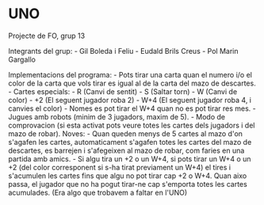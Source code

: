 # UNO
Projecte de FO, grup 13

Integrants del grup:
	- Gil Boleda i Feliu
	- Eudald Brils Creus
	- Pol Marin Gargallo

Implementacions del programa:
	- Pots tirar una carta quan el numero i/o el color de la carta que vols tirar es igual al de la carta del mazo de descartes.
	- Cartes especials:
	    	- R (Canvi de sentit)
	    	- S (Saltar torn)
	    	- W (Canvi de color)
	    	- +2 (El seguent jugador roba 2)
	    	- W+4 (El seguent jugador roba 4, i canvies el color)
	- Nomes es pot tirar el W+4 quan no es pot tirar res mes.
	- Jugues amb robots (minim de 3 jugadors, maxim de 5).
	- Modo de comprovacion (si esta activat pots veure totes les cartes dels jugadors i del mazo de robar).
Noves:
	- Quan queden menys de 5 cartes al mazo d'on s'agafen les cartes, automaticament s'agafen totes les cartes del mazo de descartes, es 
	  barrejen i s'afegeixen al mazo de robar, com faries en una partida amb amics.
	- Si algu tira un +2 o un W+4, si pots tirar un W+4 o un +2 (del color corresponent si s-ha tirat previament un W+4) el tires i 
	  s'acumulen les cartes fins que algu no pot tirar cap +2 o W+4. Quan aixo passa, el jugador que no ha pogut tirar-ne cap s'emporta 
	  totes les cartes acumulades. (Era algo que trobavem a faltar en l'UNO)
